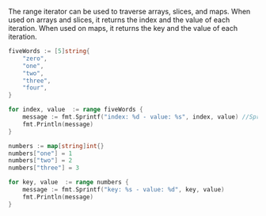 The range iterator can be used to traverse arrays, slices, and maps. When used on arrays and slices, it returns the index and the value of each iteration. When used on maps, it returns the key and the value of each iteration.

```Go
fiveWords := [5]string{
	"zero",
	"one",
	"two",
	"three",
	"four",
}

for index, value  := range fiveWords {
	message := fmt.Sprintf("index: %d - value: %s", index, value) //Sprintf takes a string template and values to interpolate
	fmt.Println(message)
}

numbers := map[string]int{}
numbers["one"] = 1
numbers["two"] = 2
numbers["three"] = 3

for key, value  := range numbers {
	message := fmt.Sprintf("key: %s - value: %d", key, value)
	fmt.Println(message)
}
```